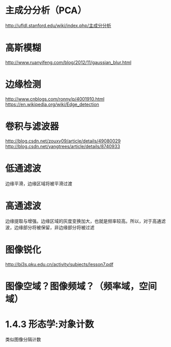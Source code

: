 
# 主成分分析（PCA）
http://ufldl.stanford.edu/wiki/index.php/主成分分析


# 高斯模糊
http://www.ruanyifeng.com/blog/2012/11/gaussian_blur.html


# 边缘检测
http://www.cnblogs.com/ronny/p/4001910.html
https://en.wikipedia.org/wiki/Edge_detection


# 卷积与滤波器
http://blog.csdn.net/zouxy09/article/details/49080029
http://blog.csdn.net/yangtrees/article/details/8740933

# 低通滤波
边缘平滑，边缘区域将被平滑过渡

# 高通滤波
边缘提取与增强。边缘区域的灰度变换加大，也就是频率较高。所以，对于高通滤波，边缘部分将被保留，非边缘部分将被过滤

# 图像锐化
http://bj3s.pku.edu.cn/activity/subjects/lesson7.pdf


# 图像空域？图像频域？（频率域，空间域）


# 1.4.3 形态学:对象计数
类似图像分隔计数

